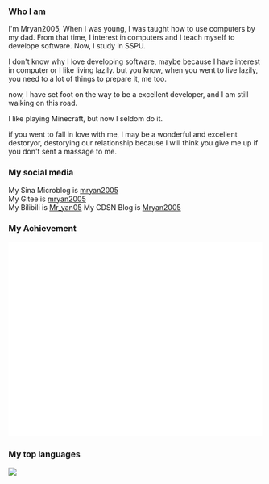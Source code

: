 ### Who I am

I'm Mryan2005, When I was young, I was taught how to use computers by my dad. From that time, I interest in computers and I teach myself to develope software. Now, I study in SSPU.

I don't know why I love developing software, maybe because I have interest in  computer or I like living lazily. but you know, when you went to live lazily, you need to a lot of things to prepare it, me too.

now, I have set foot on the way to be a excellent developer, and I am still walking on this road.

I like playing Minecraft, but now I seldom do it.

if you went to fall in love with me, I may be a wonderful and excellent destoryor, destorying our relationship because I will think you give me up if  you don't sent a massage to me.  

### My social media
My Sina Microblog is [mryan2005](https://weibo.com/mryan2005)  
My Gitee is [mryan2005](https://gitee.com/Mryan2005)  
My Bilibili is [Mr_yan05](https://space.bilibili.com/372328307)
My CDSN Blog is [Mryan2005](https://blog.csdn.net/qq_21739599?spm=1000.2115.3001.5343)

### My Achievement
<img src="/github-metrics.svg"></img>

### My top languages
<img src="https://github-readme-stats.vercel.app/api/top-langs/?username=Mryan2005&hide_title=true&hide_border=true&layout=compact&langs_count=6&text_color=000&icon_color=fff&bg_color=0,52fa5a,4dfcff,c64dff&theme=graywhite"></img>
<!--
**Mryan2005/Mryan2005** is a ✨ _special_ ✨ repository because its `README.md` (this file) appears on your GitHub profile.

Here are some ideas to get started:

- 🔭 I’m currently working on ...
- 🌱 I’m currently learning ...
- 👯 I’m looking to collaborate on ...
- 🤔 I’m looking for help with ...
- 💬 Ask me about ...
- 📫 How to reach me: ...
- 😄 Pronouns: ...
- ⚡ Fun fact: ...
-->
